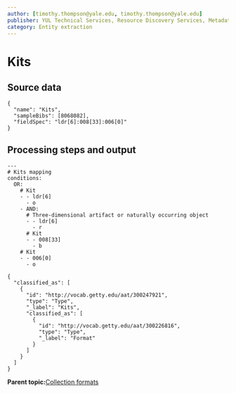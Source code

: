 ```yaml
---
author: [timothy.thompson@yale.edu, timothy.thompson@yale.edu]
publisher: YUL Technical Services, Resource Discovery Services, Metadata Services Unit
category: Entity extraction
---
```


# Kits

## Source data

```
{
  "name": "Kits",
  "sampleBibs": [8068082],
  "fieldSpec": "ldr[6]:008[33]:006[0]"
}
```

## Processing steps and output

```
---
# Kits mapping
conditions:
  OR:
    # Kit
    - - ldr[6]
      - o
    - AND:
      # Three-dimensional artifact or naturally occurring object
      - - ldr[6]
        - r      
      # Kit
      - - 008[33]
        - b        				     
    # Kit
    - - 006[0]
      - o
```

```
{
  "classified_as": [    
    {
      "id": "http://vocab.getty.edu/aat/300247921",
      "type": "Type",
      "_label": "Kits",
      "classified_as": [
        {
          "id": "http://vocab.getty.edu/aat/300226816",
          "type": "Type",
          "_label": "Format"
        }
      ]
    }
  ]
}
```

**Parent topic:**[Collection formats](../../concepts/supertypes/collectionformats.md)

